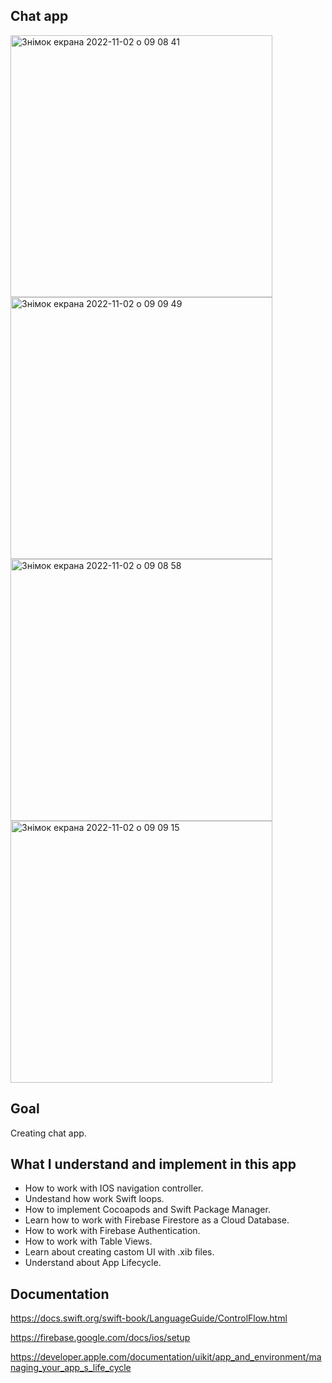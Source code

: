 ## Chat app
<img width="419" alt="Знімок екрана 2022-11-02 о 09 08 41" src="https://user-images.githubusercontent.com/109367230/199436951-f01839fc-879b-4877-9fef-2347880cb213.png">
<img width="419" alt="Знімок екрана 2022-11-02 о 09 09 49" src="https://user-images.githubusercontent.com/109367230/199436969-f4c68a14-7a48-407a-9a7c-29b89939f574.png">
<img width="419" alt="Знімок екрана 2022-11-02 о 09 08 58" src="https://user-images.githubusercontent.com/109367230/199436984-545bc9ca-4459-4c12-8230-becb12b899f4.png">
<img width="419" alt="Знімок екрана 2022-11-02 о 09 09 15" src="https://user-images.githubusercontent.com/109367230/199437005-efc372ac-17db-4bdc-8837-8f230c41b5de.png">

## Goal
Creating chat app.

## What I understand and implement in this app

* How to work with IOS navigation controller.
* Undestand how work Swift loops.
* How to implement Cocoapods and Swift Package Manager.
* Learn how to work with Firebase Firestore as a Cloud Database.
* How to work with Firebase Authentication.
* How to work with Table Views.
* Learn about creating castom UI with .xib files.
* Understand about App Lifecycle.

## Documentation

https://docs.swift.org/swift-book/LanguageGuide/ControlFlow.html

https://firebase.google.com/docs/ios/setup

https://developer.apple.com/documentation/uikit/app_and_environment/managing_your_app_s_life_cycle



   
